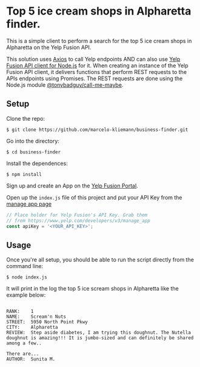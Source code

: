 # Top 5 ice cream shops in Alpharetta finder.
This is a simple client to perform a search for the top 5 ice cream shops in Alpharetta on the Yelp Fusion API.

This solution uses [Axios](https://www.npmjs.com/package/axios) to call Yelp endpoints AND can also use [Yelp Fusion API client for Node.js](https://github.com/tonybadguy/yelp-fusion) for it. 
When creating an instance of the Yelp Fusion API client, it delivers functions that perform REST requests to the APIs endpoints using Promises.
The REST requests are done using the Node.js module [@tonybadguy/call-me-maybe](https://www.npmjs.com/package/@tonybadguy/call-me-maybe).


## Setup

Clone the repo:

```
$ git clone https://github.com/marcelo-kliemann/business-finder.git
```

Go into the directory:

```
$ cd business-finder
```

Install the dependences:

```
$ npm install 
```

Sign up and create an App on the [Yelp Fusion Portal](https://www.yelp.com/fusion).

Open up the `index.js` file of this project and put your API Key from the [manage app page](https://www.yelp.com/developers/v3/manage_app)

```javascript
// Place holder for Yelp Fusion's API Key. Grab them
// from https://www.yelp.com/developers/v3/manage_app
const apiKey = '<YOUR_API_KEY>';
```

## Usage

Once you're all setup, you should be able to run the script directly from the command line:

```
$ node index.js
```

It will print in the log the top 5 ice scream shops in Alpharetta like the example below:
```

RANK:    1
NAME:    Scream'n Nuts
STREET:  5950 North Point Pkwy
CITY:    Alpharetta
REVIEW:  Step aside diabetes, I am trying this doughnut. The Nutella doughnut is amazing!!! It is jumbo-sized and can definitely be shared among a few.. 

There are...
AUTHOR:  Sunita M.
